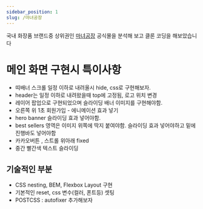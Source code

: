 ```yaml
---
sidebar_position: 1
slug: /마녀공장
---
```


국내 화장품 브랜드중 상위권인 [마녀공장](https://www.manyo.co.kr) 공식몰을 분석해 보고 클론 코딩을  해보았습니다

# 메인 화면 구현시 특이사항
- 띠배너 스크롤 일정 이하로 내려올시 hide, css로 구현해보자.
- header는 일정 이하로 내려왔을때 top에 고정됨, 로고 위치 변경
- 레이어 팝업으로 구현되었으며 슬라이딩 배너 이미지를 구현해야함.
- 오른쪽 위 1초 회원가입 - 에니메이션 효과 넣기
- hero banner 슬라이딩 효과 넣어야함.
- best sellers 영역은  이미지 위쪽에 딱지 붙여야함. 슬라이딩 효과 넣어야하고 밑에 진행바도 넣어야함
- 카카오버튼 ,  스트롤 위아래 fixed
- 중간 빨간색 텍스트 슬라이딩

## 기술적인 부분
- CSS nesting, BEM, Flexbox Layout 구현 
- 기본적인 reset, css 변수(컬러, 폰트등) 셋팅
- POSTCSS : autofixer 추가해보자
